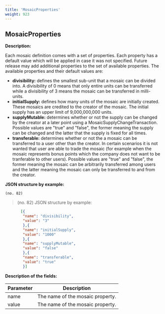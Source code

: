 ```yaml
---
title: 'MosaicProperties'
weight: 923
---
```


 
## MosaicProperties 
**Description:**
 
Each mosaic definition comes with a set of properties. Each property has a default value which will be applied in case it was not specified. Future release may add additional properties to the set of available properties. The available properties and their default values are:
* **divisibility:** defines the smallest sub-unit that a mosaic can be divided into. A divisibility of 0 means that only entire units can be transferred while a divisibility of 3 means the mosaic can be transferred in milli-units.
* **initialSupply:** defines how many units of the mosaic are initially created. These mosaics are credited to the creator of the mosaic. The initial supply has an upper limit of 9,000,000,000 units.
* **supplyMutable:** determines whether or not the supply can be changed by the creator at a later point using a MosaicSupplyChangeTransaction. Possible values are "true" and "false", the former meaning the supply can be changed and the latter that the supply is fixed for all times.
* **transferable:** determines whether or not the a mosaic can be transferred to a user other than the creator. In certain scenarios it is not wanted that user are able to trade the mosaic (for example when the mosaic represents bonus points which the company does not want to be tranferable to other users). Possible values are "true" and "false", the former meaning the mosaic can be arbitrarily transferred among users and the latter meaning the mosaic can only be transferred to and from the creator. 

 
**JSON structure by example:**

`(no. 82) `

>    (no. 82) JSON structure by example:

 
```json
       [{
        "name": "divisibility",
        "value": "3"
        },{
        "name": "initialSupply",
        "value": "1000"
        },{
        "name": "supplyMutable",
        "value": "false"
        },{
        "name": "transferable",
        "value": "true"
        }]
``` 
**Description of the fields:**
 

| Parameter | Description |
|------|------|
| name | The name of the mosaic property. |
| value | The name of the mosaic property. |

 
